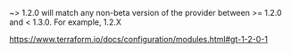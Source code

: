 ~> 1.2.0 will match any non-beta version of the provider between  >= 1.2.0 and < 1.3.0. For example,  1.2.X

https://www.terraform.io/docs/configuration/modules.html#gt-1-2-0-1